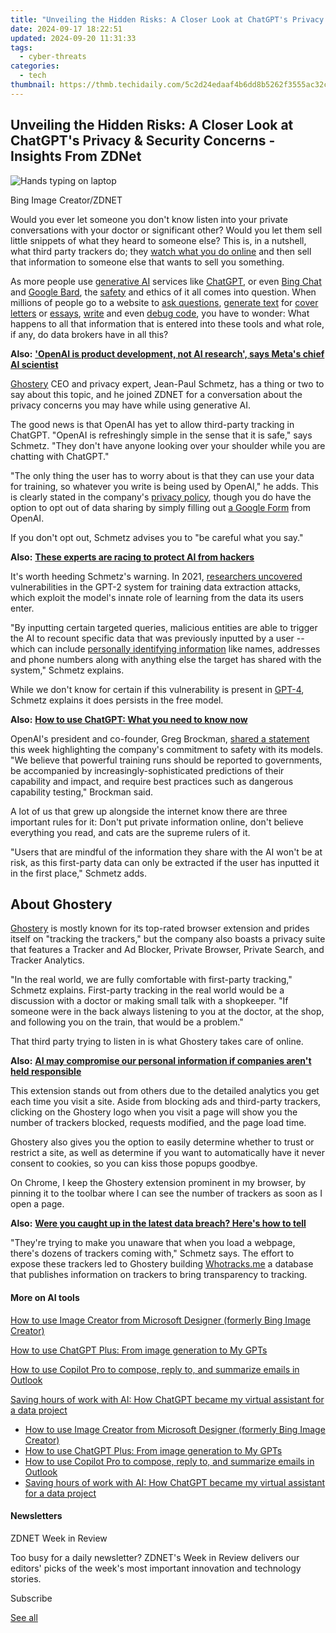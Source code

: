 ```yaml
---
title: "Unveiling the Hidden Risks: A Closer Look at ChatGPT's Privacy & Security Concerns - Insights From ZDNet"
date: 2024-09-17 18:22:51
updated: 2024-09-20 11:31:33
tags:
  - cyber-threats
categories:
  - tech
thumbnail: https://thmb.techidaily.com/5c2d24edaaf4b6dd8b5262f3555ac32c929e36e44030c42b24af4ca2cf08c3a5.jpg
---
```


## Unveiling the Hidden Risks: A Closer Look at ChatGPT's Privacy & Security Concerns - Insights From ZDNet

![Hands typing on laptop](https://www.zdnet.com/a/img/resize/a3fc5bd3c42a830699d0db3a9840b2de39959abc/2023/04/13/2d5ea2ef-2d4f-4e97-b289-e13b37c04115/hands-typing.jpg?auto=webp&width=1280)

Bing Image Creator/ZDNET

Would you ever let someone you don't know listen into your private conversations with your doctor or significant other? Would you let them sell little snippets of what they heard to someone else? This is, in a nutshell, what third party trackers do; they [watch what you do online](https://www.zdnet.com/article/amid-ai-craze-what-will-it-take-for-firms-to-take-data-security-seriously/) and then sell that information to someone else that wants to sell you something. 

As more people use [generative AI](https://www.zdnet.com/article/just-how-big-is-this-new-generative-ai-think-internet-level-disruption/) services like [ChatGPT](https://www.zdnet.com/article/what-is-chatgpt-and-why-does-it-matter-heres-everything-you-need-to-know/), or even [Bing Chat](https://www.zdnet.com/article/what-is-the-new-bing-heres-everything-you-need-to-know/) and [Google Bard](https://www.zdnet.com/article/what-is-google-bard-heres-everything-you-need-to-know/), the [safety](https://www.zdnet.com/article/the-white-house-seeks-your-opinion-on-chatgpt-and-ai-tools-for-safety-policy/) and ethics of it all comes into question. When millions of people go to a website to [ask questions](https://www.zdnet.com/article/how-to-write-better-chatgpt-prompts/), [generate text](https://www.zdnet.com/article/how-to-use-chatgpt/) for [cover letters](https://www.zdnet.com/article/how-to-use-chatgpt-to-write-a-cover-letter/) or [essays](https://www.zdnet.com/article/how-to-use-chatgpt-to-write-an-essay/), [write](https://www.zdnet.com/article/how-to-use-chatgpt-to-write-code/) and even [debug code](https://www.zdnet.com/article/okay-so-chatgpt-just-debugged-my-code-for-real/), you have to wonder: What happens to all that information that is entered into these tools and what role, if any, do data brokers have in all this?

**Also:** [**'OpenAI is product development, not AI research', says Meta's chief AI scientist**](https://www.zdnet.com/article/openai-is-product-development-its-not-ai-research-says-metas-chief-ai-scientist-lecun/)

[Ghostery](https://www.ghostery.com/) CEO and privacy expert, Jean-Paul Schmetz, has a thing or two to say about this topic, and he joined ZDNET for a conversation about the privacy concerns you may have while using generative AI. 

The good news is that OpenAI has yet to allow third-party tracking in ChatGPT. "OpenAI is refreshingly simple in the sense that it is safe," says Schmetz. "They don't have anyone looking over your shoulder while you are chatting with ChatGPT."

"The only thing the user has to worry about is that they can use your data for training, so whatever you write is being used by OpenAI," he adds. This is clearly stated in the company's [privacy policy](https://openai.com/policies/privacy-policy), though you do have the option to opt out of data sharing by simply filling out [a Google Form](https://docs.google.com/forms/d/1t2y-arKhcjlKc1I5ohl9Gb16t6Sq-iaybVFEbLFFjaI/viewform?ts=63cec7c0&edit%5Frequested=true) from OpenAI. 

If you don't opt out, Schmetz advises you to "be careful what you say." 

**Also:** [**These experts are racing to protect AI from hackers**](https://www.zdnet.com/in-depth/innovation/these-experts-are-racing-to-protect-ai-from-hackers-time-is-running-out/#link=%7B%22linkText%22:%22%3Cstrong%3EThese%20experts%20are%20racing%20to%20protect%20AI%20from%20hackers.%20Time%20is%20running%20out%20%3C/strong%3E%22,%22target%22:%22%5Fblank%22,%22href%22:%22https://www.zdnet.com/in-depth/innovation/these-experts-are-racing-to-protect-ai-from-hackers-time-is-running-out/%22,%22role%22:%22standard%22,%22absolute%22:%22%22%7D)

It's worth heeding Schmetz's warning. In 2021, [researchers uncovered](https://www.usenix.org/system/files/sec21-carlini-extracting.pdf) vulnerabilities in the GPT-2 system for training data extraction attacks, which exploit the model's innate role of learning from the data its users enter. 

"By inputting certain targeted queries, malicious entities are able to trigger the AI to recount specific data that was previously inputted by a user -- which can include [personally identifying information](https://www.zdnet.com/article/personally-identifiable-information-pii-what-it-is-how-its-used-and-how-to-protect-it/) like names, addresses and phone numbers along with anything else the target has shared with the system," Schmetz explains. 

While we don't know for certain if this vulnerability is present in [GPT-4](https://www.zdnet.com/article/what-is-gpt-4-heres-everything-you-need-to-know/), Schmetz explains it does persists in the free model. 

**Also:** [**How to use ChatGPT: What you need to know now**](https://www.zdnet.com/article/how-to-use-chatgpt/)

OpenAI's president and co-founder, Greg Brockman, [shared a statement](https://twitter.com/gdb/status/1646183424024268800?cxt=HHwWgMDSgcbGtdgtAAAA) this week highlighting the company's commitment to safety with its models. "We believe that powerful training runs should be reported to governments, be accompanied by increasingly-sophisticated predictions of their capability and impact, and require best practices such as dangerous capability testing," Brockman said. 

A lot of us that grew up alongside the internet know there are three important rules for it: Don't put private information online, don't believe everything you read, and cats are the supreme rulers of it. 

"Users that are mindful of the information they share with the AI won't be at risk, as this first-party data can only be extracted if the user has inputted it in the first place," Schmetz adds.

## About Ghostery

[Ghostery](https://www.ghostery.com/) is mostly known for its top-rated browser extension and prides itself on "tracking the trackers," but the company also boasts a privacy suite that features a Tracker and Ad Blocker, Private Browser, Private Search, and Tracker Analytics. 

"In the real world, we are fully comfortable with first-party tracking," Schmetz explains. First-party tracking in the real world would be a discussion with a doctor or making small talk with a shopkeeper. "If someone were in the back always listening to you at the doctor, at the shop, and following you on the train, that would be a problem." 

That third party trying to listen in is what Ghostery takes care of online.

**Also:** [**AI may compromise our personal information if companies aren't held responsible**](https://www.zdnet.com/article/amid-ai-craze-what-will-it-take-for-firms-to-take-data-security-seriously/)

This extension stands out from others due to the detailed analytics you get each time you visit a site. Aside from blocking ads and third-party trackers, clicking on the Ghostery logo when you visit a page will show you the number of trackers blocked, requests modified, and the page load time. 

Ghostery also gives you the option to easily determine whether to trust or restrict a site, as well as determine if you want to automatically have it never consent to cookies, so you can kiss those popups goodbye. 

On Chrome, I keep the Ghostery extension prominent in my browser, by pinning it to the toolbar where I can see the number of trackers as soon as I open a page. 

**Also:** [**Were you caught up in the latest data breach? Here's how to tell**](https://www.zdnet.com/article/were-you-caught-up-in-the-latest-data-breach-heres-how-to-tell/)

"They're trying to make you unaware that when you load a webpage, there's dozens of trackers coming with," Schmetz says. The effort to expose these trackers led to Ghostery building [Whotracks.me](https://whotracks.me/) a database that publishes information on trackers to bring transparency to tracking.

#### More on AI tools

[How to use Image Creator from Microsoft Designer (formerly Bing Image Creator)](https://www.zdnet.com/article/how-to-use-bing-image-creator-microsoft-designer/ "How to use Image Creator from Microsoft Designer (formerly Bing Image Creator)")

[How to use ChatGPT Plus: From image generation to My GPTs](https://www.zdnet.com/article/how-to-use-chatgpt-plus-from-gpt-4o-to-interactive-tables/ "How to use ChatGPT Plus: From image generation to My GPTs")

[How to use Copilot Pro to compose, reply to, and summarize emails in Outlook](https://www.zdnet.com/article/how-to-use-copilot-pro-to-compose-reply-to-and-summarize-emails-in-outlook/ "How to use Copilot Pro to compose, reply to, and summarize emails in Outlook")

[Saving hours of work with AI: How ChatGPT became my virtual assistant for a data project](https://www.zdnet.com/article/saving-hours-of-work-with-ai-how-chatgpt-became-my-virtual-assistant-for-a-data-project/ "Saving hours of work with AI: How ChatGPT became my virtual assistant for a data project")

* [How to use Image Creator from Microsoft Designer (formerly Bing Image Creator)](https://www.zdnet.com/article/how-to-use-bing-image-creator-microsoft-designer/ "How to use Image Creator from Microsoft Designer (formerly Bing Image Creator)")
* [How to use ChatGPT Plus: From image generation to My GPTs](https://www.zdnet.com/article/how-to-use-chatgpt-plus-from-gpt-4o-to-interactive-tables/ "How to use ChatGPT Plus: From image generation to My GPTs")
* [How to use Copilot Pro to compose, reply to, and summarize emails in Outlook](https://www.zdnet.com/article/how-to-use-copilot-pro-to-compose-reply-to-and-summarize-emails-in-outlook/ "How to use Copilot Pro to compose, reply to, and summarize emails in Outlook")
* [Saving hours of work with AI: How ChatGPT became my virtual assistant for a data project](https://www.zdnet.com/article/saving-hours-of-work-with-ai-how-chatgpt-became-my-virtual-assistant-for-a-data-project/ "Saving hours of work with AI: How ChatGPT became my virtual assistant for a data project")

#### Newsletters

ZDNET Week in Review

Too busy for a daily newsletter? ZDNET's Week in Review delivers our editors' picks of the week's most important innovation and technology stories.

 Subscribe

[See all](https://www.zdnet.com/newsletters/)

<ins class="adsbygoogle"
     style="display:block"
     data-ad-format="autorelaxed"
     data-ad-client="ca-pub-7571918770474297"
     data-ad-slot="1223367746"></ins>



<ins class="adsbygoogle"
     style="display:block"
     data-ad-client="ca-pub-7571918770474297"
     data-ad-slot="8358498916"
     data-ad-format="auto"
     data-full-width-responsive="true"></ins>
